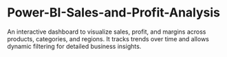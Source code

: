 # Power-BI-Sales-and-Profit-Analysis
An interactive dashboard to visualize sales, profit, and margins across products, categories, and regions. It tracks trends over time and allows dynamic filtering for detailed business insights.
